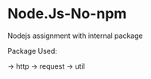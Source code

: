 # Node.Js-No-npm
Nodejs assignment with internal package

Package Used:

-> http
-> request
-> util
